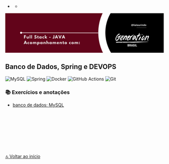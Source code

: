 - - 
<img src="/public/banner.png" alt="drawing"/>

<br>

<div id='inicio'/> 

## Banco de Dados, Spring e DEVOPS ##

![MySQL](https://img.shields.io/badge/mysql-%2300f.svg?style=for-the-badge&logo=mysql&logoColor=white)
![Spring](https://img.shields.io/badge/spring-%236DB33F.svg?style=for-the-badge&logo=spring&logoColor=white)
![Docker](https://img.shields.io/badge/docker-%230db7ed.svg?style=for-the-badge&logo=docker&logoColor=white)
![GitHub Actions](https://img.shields.io/badge/github%20actions-%232671E5.svg?style=for-the-badge&logo=githubactions&logoColor=white)
![Git](https://img.shields.io/badge/git-%23F05033.svg?style=for-the-badge&logo=git&logoColor=white)

### 📚 Exercícios e anotações  ### 
* [banco de dados: MySQL](https://github.com/lialaurindo/aulas-spring-db/tree/main/MySQL)

<br>
<br>
<br>
<br>
<br>
<br>
<br>



[🔝 Voltar ao início](#inicio)

